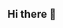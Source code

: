 ## Hi there 👋

<!--
**KelpDeveloper/KelpDeveloper** is a ✨ _special_ ✨ repository because its `README.md` (this file) appears on your GitHub profile.
FOR THE LOVE OF GOD DEPLOY PLEASE
